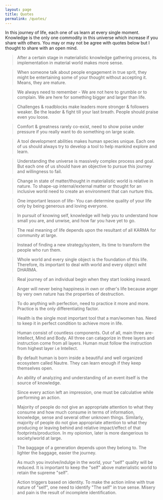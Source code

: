 ```yaml
---
layout: page
title: Quotes
permalink: /quotes/
---
```


In this journey of life, each one of us learn at every single moment. Knowledge is the only one commodity in this universe which increase if you share with others. You may or may not be agree with quotes below but I thought to share with an open mind.

> After a certain stage in materialistic knowledge gathering process, its implementation in material world makes more sense.

> When someone talk about people engagement in true sprit, they might be entertaining some of your thought without accepting it. Means, they are mature.

> We always need to remember - We are not here to grumble or to complain. We are here for something bigger and larger than life.

> Challenges & roadblocks make leaders more stronger & followers weaker. Be the leader & fight till your last breath. People should praise even you loose.

> Comfort & greatness rarely co-exist, need to show poise under pressure if you really want to do something on large scale.

> A tool development abilities makes human species unique. Each one of us should always try to develop a tool to help mankind explore and learn.

> Understanding the universe is massively complex process and goal. But each one of us should have an objective to pursue this journey and willingness to fail.

> Change in state of matter/thought in materialistic world is relative in nature. To shape-up internal/external matter or thought for an inclusive world need to create an environment that can nurture this.

> One important lesson of life- You can determine quality of your life only by being generous and loving everyone.

> In pursuit of knowing self, knowledge will help you to understand how small you are, and unwise, and how far you have yet to go. 

> The real meaning of life depends upon the resultant of all KARMA for community at large.

> Instead of finding a new strategy/system, its time to transform the people who run them.

> Whole world and every single object is the foundation of this life. Therefore, its important to deal with world and every object wiht DHARMA.

> Real journey of an individual begin when they start looking inward.

> Anger will never being happiness in own or other's life because anger by very own nature has the properties of destruction. 

> To do anything wih perfection, need to practice it more and more. Practice is the only differentiating factor.

> Health is the single most important tool that a man/women has. Need to keep it in perfect condition to achieve more in life.

>Human consist of countless components. Out of all, main three are- Intellect, Mind and Body. All three can catagorize in three layers and instruction come from all layers.
Human must follow the instruction from highest layer i.e Intellect.

> By default human is born inside a beautiful and well organized ecosystem called Nautre. They can learn enough if they keep themselves open.

> An ability of analyzing and understanding of an event itself is the source of knowledge.

> Since every action left an impression, one must be calculative while performing an action.

> Majority of people do not give an appropriate attention to what they consume and how much consume in terms of information, knowledge, sense and several other unknown things. Similarly, majority of people do not give appropriate attention to what they producing or leaving behind and relative impact/effect of that footprints/production. In my opionion, later is more dangerious to society/world at large.


> The baggage of a generation depends upon they belong to. The lighter the baggage, easier the journey.

> As much you involve/indulge in the world, your "self" quality will be reduced. It is important to keep the "self" above materialistic world to retain the supreme "self".

> Action triggers based on identity. To make the action inline with true nature of "self", one need to identify "The self" in true sense. Misery and pain is the result of incomplete identification. 